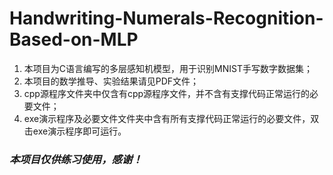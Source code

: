 # Handwriting-Numerals-Recognition-Based-on-MLP
1. 本项目为C语言编写的多层感知机模型，用于识别MNIST手写数字数据集；
2. 本项目的数学推导、实验结果请见PDF文件；
3. cpp源程序文件夹中仅含有cpp源程序文件，并不含有支撑代码正常运行的必要文件；
4. exe演示程序及必要文件文件夹中含有所有支撑代码正常运行的必要文件，双击exe演示程序即可运行。
### *本项目仅供练习使用，感谢！*
